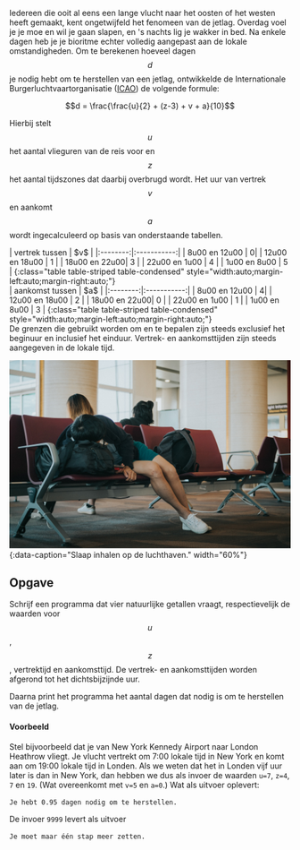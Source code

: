 Iedereen die ooit al eens een lange vlucht naar het oosten of het westen heeft gemaakt, kent ongetwijfeld het fenomeen van de jetlag. Overdag voel je je moe en wil je gaan slapen, en 's nachts lig je wakker in bed. Na enkele dagen heb je je bioritme echter volledig aangepast aan de lokale omstandigheden. Om te berekenen hoeveel dagen $$d$$ je nodig hebt om te herstellen van een jetlag, ontwikkelde de Internationale Burgerluchtvaartorganisatie (<a href="https://www.icao.int/Pages/default.aspx" target="_blanc">ICAO</a>) de volgende formule:

$$d = \frac{\frac{u}{2} + (z-3) + v + a}{10}$$

Hierbij stelt $$u$$ het aantal vlieguren van de reis voor en $$z$$ het aantal tijdszones dat daarbij overbrugd wordt. Het uur van vertrek $$v$$ en aankomt $$a$$ wordt ingecalculeerd op basis van onderstaande tabellen.


<div class="dodona-centered-group">

<div>
| vertrek tussen | $v$ |
|:--------:|:-----------:|
| 8u00 en 12u00 | 0|
| 12u00 en 18u00 | 1 |
| 18u00 en 22u00| 3 |
| 22u00 en 1u00 | 4 |
| 1u00 en 8u00 | 5 |
{:class="table table-striped table-condensed" style="width:auto;margin-left:auto;margin-right:auto;"}
</div>


<div>
| aankomst tussen | $a$ |
|:--------:|:-----------:|
| 8u00 en 12u00 | 4|
| 12u00 en 18u00 | 2 |
| 18u00 en 22u00| 0 |
| 22u00 en 1u00 | 1 |
| 1u00 en 8u00 | 3 |
{:class="table table-striped table-condensed" style="width:auto;margin-left:auto;margin-right:auto;"}
</div>

</div>
De grenzen die gebruikt worden om en te bepalen zijn steeds exclusief het beginuur en inclusief het einduur. Vertrek- en aankomsttijden zijn steeds aangegeven in de lokale tijd.

![Slaap inhalen op de luchthaven.](media/joyce-romero.jpg "Foto door Joyce Romero op Unsplash."){:data-caption="Slaap inhalen op de luchthaven." width="60%"}

## Opgave
Schrijf een programma dat vier natuurlijke getallen vraagt, respectievelijk de waarden voor $$u$$, $$z$$, vertrektijd en aankomsttijd.  De vertrek- en aankomsttijden worden afgerond tot het dichtsbijzijnde uur.

Daarna print het programma het aantal dagen dat nodig is om te herstellen van de jetlag.

#### Voorbeeld
Stel bijvoorbeeld dat je van New York Kennedy Airport naar London Heathrow vliegt. Je vlucht vertrekt om 7:00 lokale tijd in New York en komt aan om 19:00 lokale tijd in Londen. Als we weten dat het in Londen vijf uur later is dan in New York, dan hebben we dus als invoer de waarden `u=7`, `z=4`, `7` en `19`. (Wat overeenkomt met `v=5` en `a=0`.)
Wat als uitvoer oplevert:
```
Je hebt 0.95 dagen nodig om te herstellen.
```

De invoer `9999` levert als uitvoer
```
Je moet maar één stap meer zetten.
```